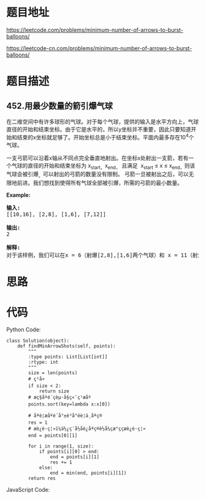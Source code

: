 # 题目地址
https://leetcode.com/problems/minimum-number-of-arrows-to-burst-balloons/

https://leetcode-cn.com/problems/minimum-number-of-arrows-to-burst-balloons/
# 题目描述
## 452.用最少数量的箭引爆气球
<p>在二维空间中有许多球形的气球。对于每个气球，提供的输入是水平方向上，气球直径的开始和结束坐标。由于它是水平的，所以y坐标并不重要，因此只要知道开始和结束的x坐标就足够了。开始坐标总是小于结束坐标。平面内最多存在10<sup>4</sup>个气球。</p>

<p>一支弓箭可以沿着x轴从不同点完全垂直地射出。在坐标x处射出一支箭，若有一个气球的直径的开始和结束坐标为 x<sub>start，</sub>x<sub>end，</sub> 且满足 &nbsp;x<sub>start</sub>&nbsp;&le; x &le; x<sub>end，</sub>则该气球会被引爆<sub>。</sub>可以射出的弓箭的数量没有限制。 弓箭一旦被射出之后，可以无限地前进。我们想找到使得所有气球全部被引爆，所需的弓箭的最小数量。</p>

<p><strong>Example:</strong></p>

<pre>
<strong>输入:</strong>
[[10,16], [2,8], [1,6], [7,12]]

<strong>输出:</strong>
2

<strong>解释:</strong>
对于该样例，我们可以在x = 6（射爆[2,8],[1,6]两个气球）和 x = 11（射爆另外两个气球）。
</pre>

# 思路

# 代码
Python Code:

```
class Solution(object):
    def findMinArrowShots(self, points):
        """
        :type points: List[List[int]]
        :rtype: int
        """
        size = len(points)
        # ç¹å¤
        if size < 2:
            return size
        # æç§åºé´çèµ·å§ç«¯ç¹æåº
        points.sort(key=lambda x:x[0])
        
        # åªè¦æåºé´å°±è³å°éè¦ä¸åªç®­
        res = 1
        # æè¿è·ç¦»ï¼ä½¿ç¨å½åè¿åªç®­è½å¼çæ°ççæè¿è·ç¦»
        end = points[0][1]
        
        for i in range(1, size):
            if points[i][0] > end:
                end = points[i][1]
                res += 1
            else:
                end = min(end, points[i][1])
        return res
```
JavaScript Code:

```

```
